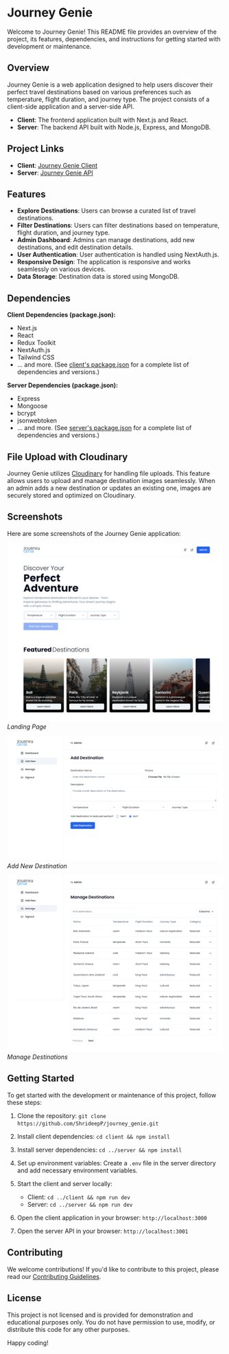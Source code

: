 # Journey Genie

Welcome to Journey Genie! This README file provides an overview of the project, its features, dependencies, and instructions for getting started with development or maintenance.

## Overview

Journey Genie is a web application designed to help users discover their perfect travel destinations based on various preferences such as temperature, flight duration, and journey type. The project consists of a client-side application and a server-side API.

- **Client**: The frontend application built with Next.js and React.
- **Server**: The backend API built with Node.js, Express, and MongoDB.

## Project Links

- **Client**: [Journey Genie Client](https://journeygenie.vercel.app/)
- **Server**: [Journey Genie API](https://api-journey-genie.vercel.app/)

## Features

- **Explore Destinations**: Users can browse a curated list of travel destinations.
- **Filter Destinations**: Users can filter destinations based on temperature, flight duration, and journey type.
- **Admin Dashboard**: Admins can manage destinations, add new destinations, and edit destination details.
- **User Authentication**: User authentication is handled using NextAuth.js.
- **Responsive Design**: The application is responsive and works seamlessly on various devices.
- **Data Storage**: Destination data is stored using MongoDB.

## Dependencies

**Client Dependencies (package.json):**

- Next.js
- React
- Redux Toolkit
- NextAuth.js
- Tailwind CSS
- ... and more. (See [client's package.json](client/package.json) for a complete list of dependencies and versions.)

**Server Dependencies (package.json):**

- Express
- Mongoose
- bcrypt
- jsonwebtoken
- ... and more. (See [server's package.json](server/package.json) for a complete list of dependencies and versions.)

## File Upload with Cloudinary

Journey Genie utilizes [Cloudinary](https://cloudinary.com/) for handling file uploads. This feature allows users to upload and manage destination images seamlessly. When an admin adds a new destination or updates an existing one, images are securely stored and optimized on Cloudinary.

## Screenshots

Here are some screenshots of the Journey Genie application:

![Screenshot 1](/screenshots//landing_page.png)
_Landing Page_

![Screenshot 2](/screenshots/add_destination.png)
_Add New Destination_

![Screenshot 3](/screenshots/manage_destination.png)
_Manage Destinations_

<!-- Add more screenshots and captions as needed -->

## Getting Started

To get started with the development or maintenance of this project, follow these steps:

1. Clone the repository: `git clone https://github.com/ShrideepP/journey_genie.git`

2. Install client dependencies: `cd client && npm install`

3. Install server dependencies: `cd ../server && npm install`

4. Set up environment variables: Create a `.env` file in the server directory and add necessary environment variables.

5. Start the client and server locally:

   - Client: `cd ../client && npm run dev`
   - Server: `cd ../server && npm run dev`

6. Open the client application in your browser: `http://localhost:3000`

7. Open the server API in your browser: `http://localhost:3001`

## Contributing

We welcome contributions! If you'd like to contribute to this project, please read our [Contributing Guidelines](CONTRIBUTING.md).

## License

This project is not licensed and is provided for demonstration and educational purposes only. You do not have permission to use, modify, or distribute this code for any other purposes.

Happy coding!

